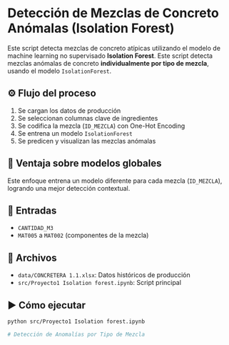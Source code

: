 # Detección de Mezclas de Concreto Anómalas (Isolation Forest)

Este script detecta mezclas de concreto atípicas utilizando el modelo de machine learning no supervisado **Isolation Forest**.
Este script detecta mezclas anómalas de concreto **individualmente por tipo de mezcla**, usando el modelo `IsolationForest`.


## ⚙️ Flujo del proceso

1. Se cargan los datos de producción
2. Se seleccionan columnas clave de ingredientes
3. Se codifica la mezcla (`ID_MEZCLA`) con One-Hot Encoding
4. Se entrena un modelo `IsolationForest`
5. Se predicen y visualizan las mezclas anómalas

## 🎯 Ventaja sobre modelos globales

Este enfoque entrena un modelo diferente para cada mezcla (`ID_MEZCLA`), logrando una mejor detección contextual.

## 🧪 Entradas

- `CANTIDAD_M3`
- `MAT005` a `MAT002` (componentes de la mezcla)

## 📁 Archivos

- `data/CONCRETERA 1.1.xlsx`: Datos históricos de producción
- `src/Proyecto1 Isolation forest.ipynb`: Script principal

## ▶️ Cómo ejecutar

```bash
python src/Proyecto1 Isolation forest.ipynb

# Detección de Anomalías por Tipo de Mezcla

